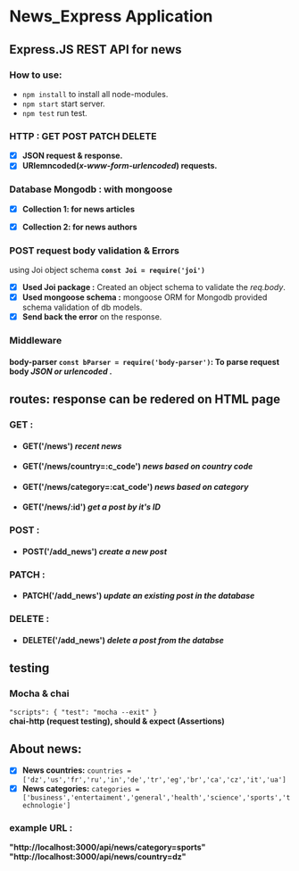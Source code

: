 # News_Express Application
## Express.JS REST API for news 
### **How to use:**
- `npm install` to install all node-modules.<br />
- `npm start` start server.<br />
- `npm test` run test.<br />

### HTTP : GET POST PATCH DELETE
- [x] **JSON request & response.**
- [x] **URlemncoded(*x-www-form-urlencoded*) requests.**

### Database Mongodb : with **mongoose**
- [x] **Collection 1: for news articles**
- [x] **Collection 2: for news authors**


### POST request body validation & Errors
using Joi object schema **`const Joi = require('joi')`**
- [x] **Used Joi package :** Created an object schema to validate the *req.body*.<br />
- [x] **Used mongoose schema :** mongoose ORM for Mongodb provided schema validation of db models.<br />
- [x] **Send back the error** on the response. <br/>
### **Middleware**
#### **body-parser `const bParser = require('body-parser')`:** To parse request body  *JSON or urlencoded* .

## **routes**: response can be redered on HTML page
### GET : 
- #### GET('/news') *recent news* <br/>
- #### GET('/news/country=:c_code') *news based on country code* <br/>
- #### GET('/news/category=:cat_code') *news based on category* <br/>
- #### GET('/news/:id') *get a post by it's ID* <br/>
### POST :
- #### POST('/add_news') *create a new post* <br/>
### PATCH :
- #### PATCH('/add_news') *update an existing post in the database* <br/>
### DELETE :
- #### DELETE('/add_news') *delete a post from the databse* <br/>


## **testing**
### Mocha & chai
`"scripts": {
    "test": "mocha --exit"
}`
<br/>
**chai-http (request testing), should & expect (Assertions)**
## About news:
- [x] **News countries:** `countries = ['dz','us','fr','ru','in','de','tr','eg','br','ca','cz','it','ua']`
- [x] **News categories:** `categories =['business','entertaiment','general','health','science','sports','technologie']`

### example URL : 
**"http://localhost:3000/api/news/category=sports"**
<br/>
**"http://localhost:3000/api/news/country=dz"**
